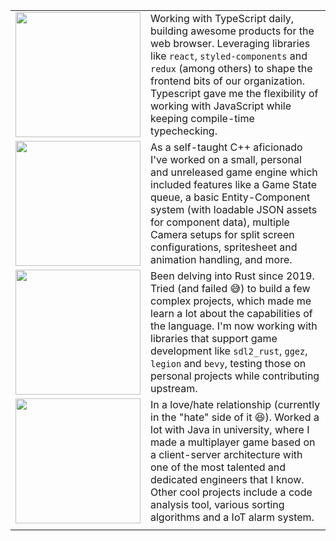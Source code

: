 |||
| --- | :-- |
| <img src="https://user-images.githubusercontent.com/47983254/110720725-d5da0700-81ed-11eb-81cf-4714d22494ee.png" width="200"> | Working with TypeScript daily, building awesome products for the web browser. Leveraging libraries like `react`, `styled-components` and `redux` (among others) to shape the frontend bits of our organization. Typescript gave me the flexibility of working with JavaScript while keeping compile-time typechecking. |
| <img src="https://user-images.githubusercontent.com/47983254/110720703-d07cbc80-81ed-11eb-8009-a0460b0d2d46.png" width="200"> | As a self-taught C++ aficionado I've worked on a small, personal and unreleased game engine which included features like a Game State queue, a basic Entity-Component system (with loadable JSON assets for component data), multiple Camera setups for split screen configurations, spritesheet and animation handling, and more. |
| <img src="https://user-images.githubusercontent.com/47983254/110720710-d2df1680-81ed-11eb-8fd0-7b940e7e7412.png" width="200"> | Been delving into Rust since 2019. Tried (and failed 😅) to build a few complex projects, which made me learn a lot about the capabilities of the language. I'm now working with libraries that support game development like `sdl2_rust`, `ggez`, `legion` and `bevy`, testing those on personal projects while contributing upstream.  |
|<img src="https://user-images.githubusercontent.com/47983254/110724204-163c8380-81f4-11eb-8bf5-1d45694997ae.png" width="200">| In a love/hate relationship (currently in the "hate" side of it 😆). Worked a lot with Java in university, where I made a multiplayer game based on a client-server architecture with one of the most talented and dedicated engineers that I know. Other cool projects include a code analysis tool, various sorting algorithms and a IoT alarm system. |
|||
